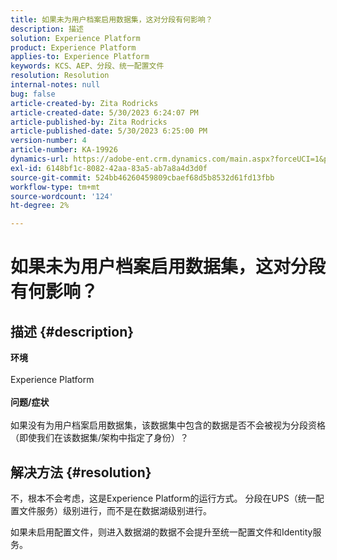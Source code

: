 ```yaml
---
title: 如果未为用户档案启用数据集，这对分段有何影响？
description: 描述
solution: Experience Platform
product: Experience Platform
applies-to: Experience Platform
keywords: KCS、AEP、分段、统一配置文件
resolution: Resolution
internal-notes: null
bug: false
article-created-by: Zita Rodricks
article-created-date: 5/30/2023 6:24:07 PM
article-published-by: Zita Rodricks
article-published-date: 5/30/2023 6:25:00 PM
version-number: 4
article-number: KA-19926
dynamics-url: https://adobe-ent.crm.dynamics.com/main.aspx?forceUCI=1&pagetype=entityrecord&etn=knowledgearticle&id=ae024c24-17ff-ed11-8f6e-6045bd006b25
exl-id: 6148bf1c-8082-42aa-83a5-ab7a8a4d3d0f
source-git-commit: 524bb46260459809cbaef68d5b8532d61fd13fbb
workflow-type: tm+mt
source-wordcount: '124'
ht-degree: 2%

---
```


# 如果未为用户档案启用数据集，这对分段有何影响？

## 描述 {#description}

<b>环境</b><br><br>Experience Platform<br><br><b>问题/症状</b><br><br>如果没有为用户档案启用数据集，该数据集中包含的数据是否不会被视为分段资格（即使我们在该数据集/架构中指定了身份）？<br>

## 解决方法 {#resolution}


不，根本不会考虑，这是Experience Platform的运行方式。 分段在UPS（统一配置文件服务）级别进行，而不是在数据湖级别进行。

如果未启用配置文件，则进入数据湖的数据不会提升至统一配置文件和Identity服务。
